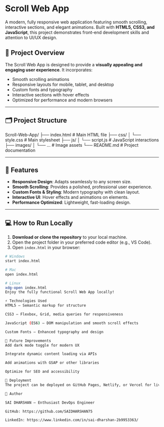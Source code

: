 # Scroll Web App

A modern, fully responsive web application featuring smooth scrolling, interactive sections, and elegant animations. Built with **HTML5, CSS3, and JavaScript**, this project demonstrates front-end development skills and attention to UI/UX design.

## 🚀 Project Overview

The Scroll Web App is designed to provide a **visually appealing and engaging user experience**. It incorporates:

- Smooth scrolling animations
- Responsive layouts for mobile, tablet, and desktop
- Custom fonts and typography
- Interactive sections with hover effects
- Optimized for performance and modern browsers

---

## 🗂️ Project Structure

Scroll-Web-App/
├── index.html # Main HTML file
├── css/
│ └── style.css # Main stylesheet
├── js/
│ └── script.js # JavaScript interactions
├── images/
│ └── ... # Image assets
└── README.md # Project documentation

---

## 🎨 Features

- **Responsive Design**: Adapts seamlessly to any screen size.  
- **Smooth Scrolling**: Provides a polished, professional user experience.  
- **Custom Fonts & Styling**: Modern typography with clean layout.  
- **Interactive UI**: Hover effects and animations on elements.  
- **Performance Optimized**: Lightweight, fast-loading design.  

---

## 💻 How to Run Locally

1. **Download or clone the repository** to your local machine.
2. Open the project folder in your preferred code editor (e.g., VS Code).
3. Open `index.html` in your browser:  

```bash
# Windows
start index.html

# Mac
open index.html

# Linux
xdg-open index.html
Enjoy the fully functional Scroll Web App locally!

⚡ Technologies Used
HTML5 – Semantic markup for structure

CSS3 – Flexbox, Grid, media queries for responsiveness

JavaScript (ES6) – DOM manipulation and smooth scroll effects

Custom Fonts – Enhanced typography and design

🔧 Future Improvements
Add dark mode toggle for modern UX

Integrate dynamic content loading via APIs

Add animations with GSAP or other libraries

Optimize for SEO and accessibility

📂 Deployment
The project can be deployed on GitHub Pages, Netlify, or Vercel for live preview.

📝 Author

SAI DHARSHAN – Enthusiast DevOps Engineer

GitHub: https://github.com/SAIDHARSHAN75

LinkedIn: https://www.linkedin.com/in/sai-dharshan-2b9953363/
